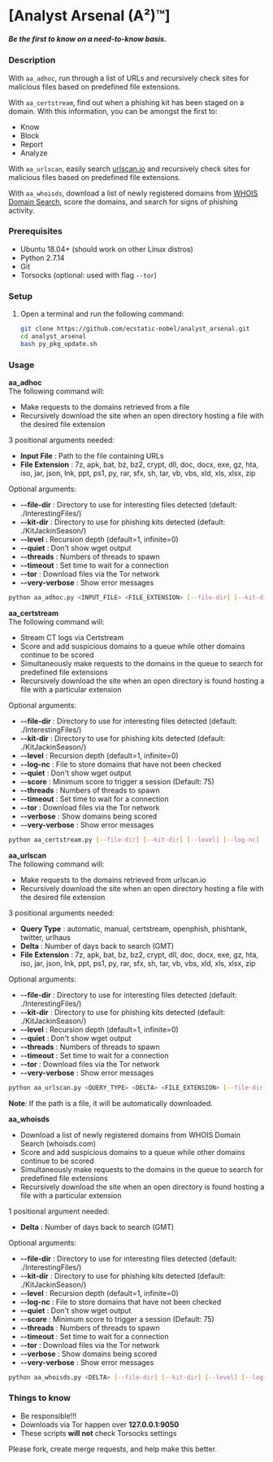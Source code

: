 # [Analyst Arsenal (A²)™]  
##### Be the first to know on a need-to-know basis.  

### Description  
With `aa_adhoc`, run through a list of URLs and recursively check sites for malicious files based on predefined file extensions.  

With `aa_certstream`, find out when a phishing kit has been staged on a domain. With this information, you can be amongst the first to:  
- Know  
- Block  
- Report  
- Analyze  

With `aa_urlscan`, easily search [urlscan.io](https://urlscan.io/) and recursively check sites for malicious files based on predefined file extensions.  

With `aa_whoisds`, download a list of newly registered domains from [WHOIS Domain Search](https://whoisds.com/newly-registered-domains), score the domains, and search for signs of phishing activity.  

### Prerequisites  
- Ubuntu 18.04+ (should work on other Linux distros)  
- Python 2.7.14  
- Git  
- Torsocks (optional: used with flag `--tor`)  

### Setup  
1. Open a terminal and run the following command:  
    ```bash  
    git clone https://github.com/ecstatic-nobel/analyst_arsenal.git  
    cd analyst_arsenal  
    bash py_pkg_update.sh  
    ```  

### Usage  
**aa_adhoc**  
The following command will:  
- Make requests to the domains retrieved from a file  
- Recursively download the site when an open directory hosting a file with the desired file extension  

3 positional arguments needed:  
- **Input File**     : Path to the file containing URLs  
- **File Extension** : 7z, apk, bat, bz, bz2, crypt, dll, doc, docx, exe, gz, hta, iso, jar, json, lnk, ppt, ps1, py, rar, sfx, sh, tar, vb, vbs, xld, xls, xlsx, zip  

Optional arguments:  
- **--file-dir**      : Directory to use for interesting files detected (default: ./InterestingFiles/)  
- **--kit-dir**       : Directory to use for phishing kits detected (default: ./KitJackinSeason/)  
- **--level**         : Recursion depth (default=1, infinite=0)  
- **--quiet**         : Don't show wget output  
- **--threads**       : Numbers of threads to spawn  
- **--timeout**       : Set time to wait for a connection  
- **--tor**           : Download files via the Tor network  
- **--very-verbose**  : Show error messages  

```bash  
python aa_adhoc.py <INPUT_FILE> <FILE_EXTENSION> [--file-dir] [--kit-dir] [--level] [--quiet] [--threads] [--timeout] [--tor] [--very-verbose]  
```  

**aa_certstream**  
The following command will:  
- Stream CT logs via Certstream  
- Score and add suspicious domains to a queue while other domains continue to be scored  
- Simultaneously make requests to the domains in the queue to search for predefined file extensions  
- Recursively download the site when an open directory is found hosting a file with a particular extension  

Optional arguments:  
- **--file-dir**     : Directory to use for interesting files detected (default: ./InterestingFiles/)  
- **--kit-dir**      : Directory to use for phishing kits detected (default: ./KitJackinSeason/)  
- **--level**        : Recursion depth (default=1, infinite=0)  
- **--log-nc**       : File to store domains that have not been checked  
- **--quiet**        : Don't show wget output  
- **--score**        : Minimum score to trigger a session (Default: 75)  
- **--threads**      : Numbers of threads to spawn  
- **--timeout**      : Set time to wait for a connection  
- **--tor**          : Download files via the Tor network  
- **--verbose**      : Show domains being scored  
- **--very-verbose** : Show error messages  

```bash  
python aa_certstream.py [--file-dir] [--kit-dir] [--level] [--log-nc] [--quiet] [--score] [--threads] [--timeout] [--tor] [--verbose] [--very-verbose]  
```  

**aa_urlscan**  
The following command will:  
- Make requests to the domains retrieved from urlscan.io  
- Recursively download the site when an open directory hosting a file with the desired file extension  

3 positional arguments needed:  
- **Query Type**     : automatic, manual, certstream, openphish, phishtank, twitter, urlhaus  
- **Delta**          : Number of days back to search (GMT)  
- **File Extension** : 7z, apk, bat, bz, bz2, crypt, dll, doc, docx, exe, gz, hta, iso, jar, json, lnk, ppt, ps1, py, rar, sfx, sh, tar, vb, vbs, xld, xls, xlsx, zip  

Optional arguments:  
- **--file-dir**      : Directory to use for interesting files detected (default: ./InterestingFiles/)  
- **--kit-dir**       : Directory to use for phishing kits detected (default: ./KitJackinSeason/)  
- **--level**         : Recursion depth (default=1, infinite=0)  
- **--quiet**         : Don't show wget output  
- **--threads**       : Numbers of threads to spawn  
- **--timeout**       : Set time to wait for a connection  
- **--tor**           : Download files via the Tor network  
- **--very-verbose**  : Show error messages  

```bash  
python aa_urlscan.py <QUERY_TYPE> <DELTA> <FILE_EXTENSION> [--file-dir] [--kit-dir] [--level] [--quiet] [--threads] [--timeout] [--tor] [--very-verbose]  
```  
**Note**: If the path is a file, it will be automatically downloaded.  

**aa_whoisds**  
- Download a list of newly registered domains from WHOIS Domain Search (whoisds.com)  
- Score and add suspicious domains to a queue while other domains continue to be scored  
- Simultaneously make requests to the domains in the queue to search for predefined file extensions  
- Recursively download the site when an open directory is found hosting a file with a particular extension  

1 positional argument needed:  
- **Delta** : Number of days back to search (GMT)  

Optional arguments:  
- **--file-dir**     : Directory to use for interesting files detected (default: ./InterestingFiles/)  
- **--kit-dir**      : Directory to use for phishing kits detected (default: ./KitJackinSeason/)  
- **--level**        : Recursion depth (default=1, infinite=0)  
- **--log-nc**       : File to store domains that have not been checked  
- **--quiet**        : Don't show wget output  
- **--score**        : Minimum score to trigger a session (Default: 75)  
- **--threads**      : Numbers of threads to spawn  
- **--timeout**      : Set time to wait for a connection  
- **--tor**          : Download files via the Tor network  
- **--verbose**      : Show domains being scored  
- **--very-verbose** : Show error messages  

```bash  
python aa_whoisds.py <DELTA> [--file-dir] [--kit-dir] [--level] [--log-nc] [--quiet] [--score] [--threads] [--timeout] [--tor] [--verbose] [--very-verbose]  
```  

### Things to know  
- Be responsible!!!  
- Downloads via Tor happen over **127.0.0.1:9050**  
- These scripts **will not** check Torsocks settings  

Please fork, create merge requests, and help make this better.  
